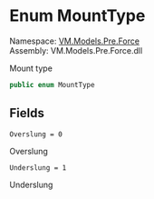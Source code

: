 # Enum MountType

Namespace: [VM.Models.Pre.Force](VM.Models.Pre.Force.md)  
Assembly: VM.Models.Pre.Force.dll  

Mount type

```csharp
public enum MountType
```

## Fields

`Overslung = 0` 

Overslung



`Underslung = 1` 

Underslung




